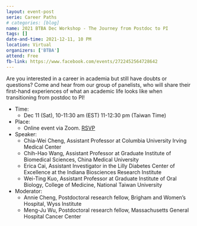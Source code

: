 ```yaml
---
layout: event-post
serie: Career Paths
# categories: [blog]
name: 2021 BTBA Dec Workshop - The Journey from Postdoc to PI
tags: []
date-and-time: 2021-12-11, 10 PM 
location: Virtual
organizers: ['BTBA']
attend: Free
fb-link: https://www.facebook.com/events/2722452564728642
---
```


Are you interested in a career in academia but still have doubts or questions? Come and hear from our group of panelists, who will share their first-hand experiences of what an academic life looks like when transitioning from postdoc to PI!

- Time:
    - Dec 11 (Sat), 10-11:30 am (EST) 11-12:30 pm (Taiwan Time)
- Place:
    - Online event via Zoom. [RSVP](https://l.facebook.com/l.php?u=https%3A%2F%2Fharvard.zoom.us%2Fmeeting%2Fregister%2FtJ0odO2vqDkuH9wOsY67qnbXvcNaHdYZMZO8%3Ffbclid%3DIwAR3F1Zra2SYFkaKWob5BwsdWArj-RKD9Cp0x3uX_wOBmHDo1GXZpmgCpUUY&h=AT2hgqWjVwbfek0OdcxXp_wnLv0HtC-uO_7XIHLbiM9izIBLhDy7TF4rdha3XrOGFfp9NlHbVb2ZpPqh48hwIX1o7MZ3LqRrPfrQ8xr5sDjxl4fmpbj-K4LE3UwREJdmqYuloHto2Q&__tn__=q&c[0]=AT3tEz8VfHgMV6fFtHAr7s5ZALzsqrqBsrAObvdN-Xy4SaEVXjRI46pucE1FTGyzw9IuuegP-gvOt4Hfh2xx2XLJKTSK2GpS4KBud72hlh7qwP_IHG4yF7uob6pcumBN54SqAXDTySi49OPb0Ayio-me)
- Speaker:
    - Chia-Wei Cheng, Assistant Professor at Columbia University Irving Medical Center
    - Chih-Hao Wang, Assistant Professor at Graduate Institute of Biomedical Sciences, China Medical University
    - Erica Cai, Assistant Investigator in the Lilly Diabetes Center of Excellence at the Indiana Biosciences Research Institute
    - Wei-Ting Kuo, Assistant Professor at Graduate Institute of Oral Biology, College of Medicine, National Taiwan University
- Moderator:
    - Annie Cheng, Postdoctoral research fellow, Brigham and Women’s Hospital, Wyss Institute
    - Meng-Ju Wu, Postdoctoral research fellow, Massachusetts General Hospital Cancer Center